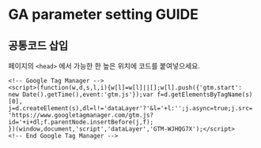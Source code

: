 # GA parameter setting GUIDE

## 공통코드 삽입
 페이지의 ```<head>``` 에서 가능한 한 높은 위치에 코드를 붙여넣으세요.
```
<!-- Google Tag Manager -->
<script>(function(w,d,s,l,i){w[l]=w[l]||[];w[l].push({'gtm.start':
new Date().getTime(),event:'gtm.js'});var f=d.getElementsByTagName(s)[0],
j=d.createElement(s),dl=l!='dataLayer'?'&l='+l:'';j.async=true;j.src=
'https://www.googletagmanager.com/gtm.js?id='+i+dl;f.parentNode.insertBefore(j,f);
})(window,document,'script','dataLayer','GTM-WJHQG7X');</script>
<!-- End Google Tag Manager -->
```